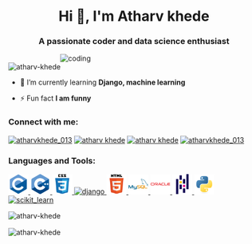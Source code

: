 <h1 align="center">Hi 👋, I'm Atharv khede</h1>
<h3 align="center">A passionate coder and data science enthusiast</h3>
<img align="right" alt= "coding" width="400" src="[C:\Users\HP\Downloads\roman-synkevych-wX2L8L-fGeA-unsplash (1).jpg](https://www.google.com/url?sa=i&url=https%3A%2F%2Fstock.adobe.com%2Fsearch%3Fk%3Dprogrammer%2Bcartoon&psig=AOvVaw3z4IjSagpK9CDh6s7zNDEx&ust=1677570818616000&source=images&cd=vfe&ved=0CA8QjRxqFwoTCNDY4bictf0CFQAAAAAdAAAAABAJ)">

<p align="left"> <img src="https://komarev.com/ghpvc/?username=atharv-khede&label=Profile%20views&color=0e75b6&style=flat" alt="atharv-khede" /> </p>

- 🌱 I’m currently learning **Django, machine learning**

- ⚡ Fun fact **I am funny**

<h3 align="left">Connect with me:</h3>
<p align="left">
<a href="https://twitter.com/atharvkhede_013" target="blank"><img align="center" src="https://raw.githubusercontent.com/rahuldkjain/github-profile-readme-generator/master/src/images/icons/Social/twitter.svg" alt="atharvkhede_013" height="30" width="40" /></a>
<a href="https://linkedin.com/in/atharv-khede" target="blank"><img align="center" src="https://raw.githubusercontent.com/rahuldkjain/github-profile-readme-generator/master/src/images/icons/Social/linked-in-alt.svg" alt="atharv khede" height="30" width="40" /></a>
<a href="https://kaggle.com/atharv khede" target="blank"><img align="center" src="https://raw.githubusercontent.com/rahuldkjain/github-profile-readme-generator/master/src/images/icons/Social/kaggle.svg" alt="atharv khede" height="30" width="40" /></a>
<a href="[https://instagram.com/atharvkhede_013](https://www.instagram.com/ath_atharva?igsh=MWxuZHVvNmd2eHJjbQ==)" target="blank"><img align="center" src="https://raw.githubusercontent.com/rahuldkjain/github-profile-readme-generator/master/src/images/icons/Social/instagram.svg" alt="atharvkhede_013" height="30" width="40" /></a>
</p>

<h3 align="left">Languages and Tools:</h3>
<p align="left"> <a href="https://www.cprogramming.com/" target="_blank" rel="noreferrer"> <img src="https://raw.githubusercontent.com/devicons/devicon/master/icons/c/c-original.svg" alt="c" width="40" height="40"/> </a> <a href="https://www.w3schools.com/cpp/" target="_blank" rel="noreferrer"> <img src="https://raw.githubusercontent.com/devicons/devicon/master/icons/cplusplus/cplusplus-original.svg" alt="cplusplus" width="40" height="40"/> </a> <a href="https://www.w3schools.com/css/" target="_blank" rel="noreferrer"> <img src="https://raw.githubusercontent.com/devicons/devicon/master/icons/css3/css3-original-wordmark.svg" alt="css3" width="40" height="40"/> </a> <a href="https://www.djangoproject.com/" target="_blank" rel="noreferrer"> <img src="https://cdn.worldvectorlogo.com/logos/django.svg" alt="django" width="40" height="40"/> </a> <a href="https://www.w3.org/html/" target="_blank" rel="noreferrer"> <img src="https://raw.githubusercontent.com/devicons/devicon/master/icons/html5/html5-original-wordmark.svg" alt="html5" width="40" height="40"/> </a> <a href="https://www.mysql.com/" target="_blank" rel="noreferrer"> <img src="https://raw.githubusercontent.com/devicons/devicon/master/icons/mysql/mysql-original-wordmark.svg" alt="mysql" width="40" height="40"/> </a> <a href="https://www.oracle.com/" target="_blank" rel="noreferrer"> <img src="https://raw.githubusercontent.com/devicons/devicon/master/icons/oracle/oracle-original.svg" alt="oracle" width="40" height="40"/> </a> <a href="https://pandas.pydata.org/" target="_blank" rel="noreferrer"> <img src="https://raw.githubusercontent.com/devicons/devicon/2ae2a900d2f041da66e950e4d48052658d850630/icons/pandas/pandas-original.svg" alt="pandas" width="40" height="40"/> </a> <a href="https://www.python.org" target="_blank" rel="noreferrer"> <img src="https://raw.githubusercontent.com/devicons/devicon/master/icons/python/python-original.svg" alt="python" width="40" height="40"/> </a> <a href="https://scikit-learn.org/" target="_blank" rel="noreferrer"> <img src="https://upload.wikimedia.org/wikipedia/commons/0/05/Scikit_learn_logo_small.svg" alt="scikit_learn" width="40" height="40"/> </a> </p>

<p><img align="center" src="https://github-readme-stats.vercel.app/api/top-langs?username=atharv-khede&show_icons=true&locale=en&layout=compact" alt="atharv-khede" /></p>

<p><img align="center" src="https://github-readme-streak-stats.herokuapp.com/?user=atharv-khede&" alt="atharv-khede" /></p>
